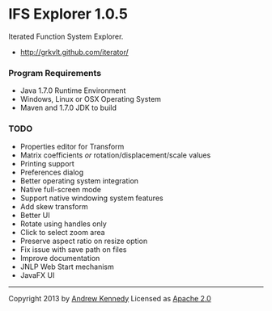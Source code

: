 IFS Explorer 1.0.5
==================

Iterated Function System Explorer.

- http://grkvlt.github.com/iterator/

### Program Requirements

- Java 1.7.0 Runtime Environment
- Windows, Linux or OSX Operating System
- Maven and 1.7.0 JDK to build

### TODO

- Properties editor for Transform
 - Matrix coefficients _or_ rotation/displacement/scale values
- Printing support
- Preferences dialog
- Better operating system integration
 - Native full-screen mode
 - Support native windowing system features
- Add skew transform
- Better UI
 - Rotate using handles only
 - Click to select zoom area
 - Preserve aspect ratio on resize option
- Fix issue with save path on files
- Improve documentation
- JNLP Web Start mechanism
- JavaFX UI

----
Copyright 2013 by [Andrew Kennedy](mailto:andrew.international+iterator@gmail.com)
Licensed as [Apache 2.0](http://www.apache.org/licenses/LICENSE-2.0)
